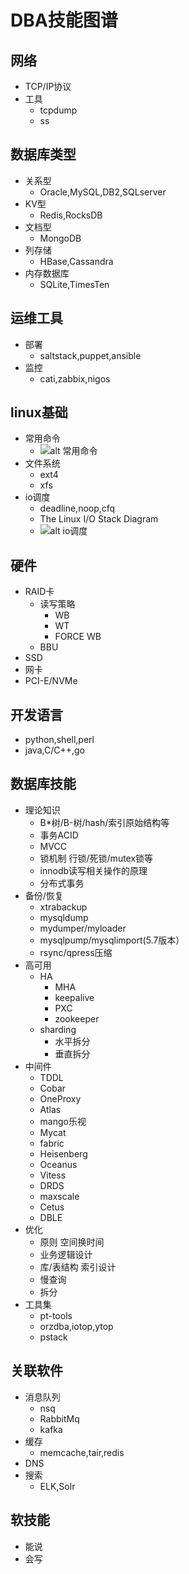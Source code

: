 # DBA技能图谱

## 网络
- TCP/IP协议
- 工具
    * tcpdump
    * ss

## 数据库类型
- 关系型
    * Oracle,MySQL,DB2,SQLserver
- KV型
    * Redis,RocksDB
- 文档型
    * MongoDB
- 列存储
    * HBase,Cassandra
- 内存数据库
    * SQLite,TimesTen

## 运维工具
- 部署
    * saltstack,puppet,ansible
- 监控
    * cati,zabbix,nigos

## linux基础
- 常用命令
    * ![alt 常用命令](https://github.com/MiliOnE/skill-map/blob/master/data/map-DBA-comands.png?raw=true)
- 文件系统
    * ext4
    * xfs
- io调度
    * deadline,noop,cfq
    * The Linux  I/O Stack Diagram
    * ![alt io调度](https://github.com/MiliOnE/skill-map/blob/master/data/map-DBA-io.jpg?raw=true)

## 硬件
- RAID卡
    * 读写策略
        + WB
        + WT
        + FORCE WB
    * BBU
- SSD
- 网卡
- PCI-E/NVMe

## 开发语言
- python,shell,perl
- java,C/C++,go

## 数据库技能
- 理论知识
    * B*树/B-树/hash/索引原始结构等
    * 事务ACID
    * MVCC
    * 锁机制 行锁/死锁/mutex锁等
    * innodb读写相关操作的原理
    * 分布式事务
- 备份/恢复
    * xtrabackup
    * mysqldump
    * mydumper/myloader
    * mysqlpump/mysqlimport(5.7版本）
    * rsync/qpress压缩
- 高可用
    * HA
        + MHA
        + keepalive
        + PXC
        + zookeeper
    * sharding
        + 水平拆分
        + 垂直拆分
- 中间件
    * TDDL
    * Cobar
    * OneProxy
    * Atlas
    * mango乐视
    * Mycat
    * fabric
    * Heisenberg
    * Oceanus
    * Vitess
    * DRDS
    * maxscale
    * Cetus
    * DBLE
- 优化
    * 原则 空间换时间
    * 业务逻辑设计
    * 库/表结构 索引设计
    * 慢查询
    * 拆分
- 工具集
    * pt-tools
    * orzdba,iotop,ytop
    * pstack

## 关联软件
- 消息队列
    * nsq
    * RabbitMq
    * kafka
- 缓存
    * memcache,tair,redis
- DNS
- 搜索
    * ELK,Solr

## 软技能
- 能说
- 会写

